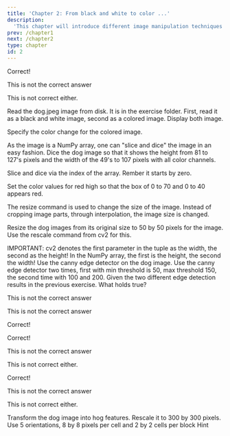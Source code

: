```yaml
---
title: 'Chapter 2: From black and white to color ...'
description:
  'This chapter will introduce different image manipulation techniques'
prev: /chapter1
next: /chapter2
type: chapter
id: 2
---
```


<exercise id="3" title="Images for a computer" type="slides">

<slides source="chapter2_01_images">
</slides>

</exercise>

<exercise id="4" title="Arrays">
<choice>
<opt text="Images are n-dimensional arrays for the computer" correct="true">

Correct!

</opt>

<opt text="Values range from 0 to 1 million for each pixel">

This is not the correct answer

</opt>

<opt text="Black and white images and colored images have the same number of channels">

This is not correct either.

</opt>
</choice>

</exercise>


<exercise id="5" title="Coding" type="slides">

<slides source="chapter2_02_coding">
</slides>
</exercise>

<exercise id="6" title="Hands on image reading">

Read the dog.jpeg image from disk. It is in the exercise folder.
First, read it as a black and white image, second as a colored image.
Display both image.

<codeblock id="02_02">

Specify the color change for the colored image.

</codeblock>
</exercise>

<exercise id="7" title="Hands on slicing and dicing">

As the image is a NumPy array, one can "slice and dice" the image in an easy fashion.
Dice the dog image so that it shows the height from 81 to 127's pixels and the width of the 49's to 107 pixels with all color channels.

<codeblock id="02_02_1">

Slice and dice via the index of the array. Rember it starts by zero.

</codeblock>
</exercise>

<exercise id="8" title="Hands on slicing and dicing and coloring">

Set the color values for red high so that the box of 0 to 70 and 0 to 40 appears red.

<codeblock id="02_02_2">

</codeblock>
</exercise>


<exercise id="9" title="Resizing of images">
The resize command is used to change the size of the image. Instead of cropping image parts, through interpolation, the image size is changed.

Resize the dog images from its original size to 50 by 50 pixels for the image. Use the rescale command from cv2 for this.

<codeblock id="02_02_3">
    IMPORTANT: cv2 denotes the first parameter in the tuple as the width, the second as the height!
    In the NumPy array, the first is the height, the second the width!
</codeblock>

</exercise>


<exercise id="10" title="Edge detection" type="slides">

<slides source="chapter2_03_edge">
</slides>
</exercise>

<exercise id="12" title="Exercise edge detection">
Use the canny edge detector on the dog image. Use the canny edge detector two times, first with min threshold is 50, max threshold 150, the second time with 100 and 200.

<codeblock id="02_02_4">

</codeblock>
</exercise>

<exercise id="13" title="Edge detection limits">
Given the two different edge detection results in the previous exercise. What holds true?

<choice>
<opt text="When the minimum value is smaller the edges are stronger">

This is not the correct answer

</opt>

<opt text="When the maximum value is smaller the edges are stronger">

This is not the correct answer

</opt>

<opt text="Using a higher value for the minimum and maximum boundary results in less but stronger edges" correct="true">

Correct!

</opt>
</choice>

</exercise>

<exercise id="14" title="Edge detection quiz">
<choice id=1>
<opt text="In edge detection gaussian kernels are used for de-noiseing" correct="true">

Correct!

</opt>

<opt text="Sobel kernels are used in Canny Edge detection for de-noiseing">

This is not the correct answer

</opt>

<opt text="De-noiseing is done on all three input channels">

This is not correct either.

</opt>
</choice>

<choice id=2>
<opt text="Edges are found by the edge gradient and direction" correct="true">

Correct!

</opt>

<opt text="Edges are found by the gaussian kernel">

This is not the correct answer

</opt>

<opt text="Edges are found by standardization">

This is not correct either.

</opt>
</choice>

</exercise>

<exercise id="15" title="HoG" type="slides">

<slides source="chapter2_04_hog">
</slides>
</exercise>

<exercise id="16" title="Exercise HoG">
 Transform the dog image into hog features.
 Rescale it to 300 by 300 pixels. Use 5 orientations, 8 by 8 pixels per cell and 2 by 2 cells per block
 
<codeblock id="02_04">
    Hint
</codeblock>
</exercise>
